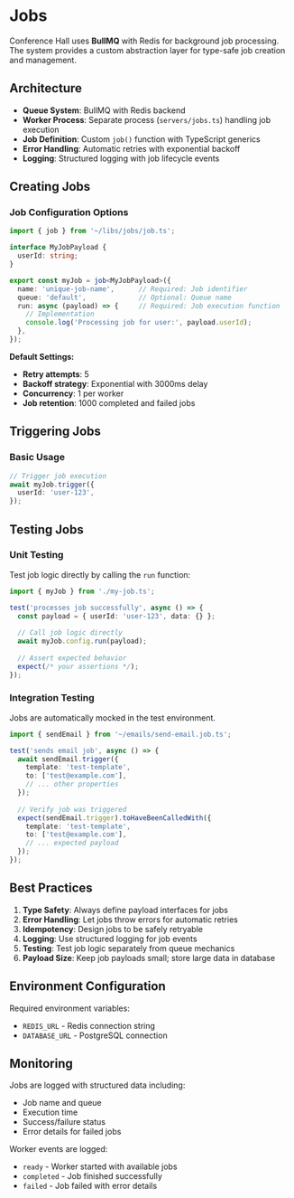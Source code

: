 # Jobs

Conference Hall uses **BullMQ** with Redis for background job processing. The system provides a custom abstraction layer for type-safe job creation and management.

## Architecture

- **Queue System**: BullMQ with Redis backend
- **Worker Process**: Separate process (`servers/jobs.ts`) handling job execution
- **Job Definition**: Custom `job()` function with TypeScript generics
- **Error Handling**: Automatic retries with exponential backoff
- **Logging**: Structured logging with job lifecycle events

## Creating Jobs

### Job Configuration Options

```ts
import { job } from '~/libs/jobs/job.ts';

interface MyJobPayload {
  userId: string;
}

export const myJob = job<MyJobPayload>({
  name: 'unique-job-name',      // Required: Job identifier
  queue: 'default',             // Optional: Queue name
  run: async (payload) => {     // Required: Job execution function
    // Implementation
    console.log('Processing job for user:', payload.userId);
  },
});
```

**Default Settings:**
- **Retry attempts**: 5
- **Backoff strategy**: Exponential with 3000ms delay
- **Concurrency**: 1 per worker
- **Job retention**: 1000 completed and failed jobs

## Triggering Jobs

### Basic Usage

```ts
// Trigger job execution
await myJob.trigger({
  userId: 'user-123',
});
```

## Testing Jobs

### Unit Testing

Test job logic directly by calling the `run` function:

```ts
import { myJob } from './my-job.ts';

test('processes job successfully', async () => {
  const payload = { userId: 'user-123', data: {} };
  
  // Call job logic directly
  await myJob.config.run(payload);
  
  // Assert expected behavior
  expect(/* your assertions */);
});
```

### Integration Testing

Jobs are automatically mocked in the test environment.

```ts
import { sendEmail } from '~/emails/send-email.job.ts';

test('sends email job', async () => {
  await sendEmail.trigger({
    template: 'test-template',
    to: ['test@example.com'],
    // ... other properties
  });
  
  // Verify job was triggered
  expect(sendEmail.trigger).toHaveBeenCalledWith({
    template: 'test-template',
    to: ['test@example.com'],
    // ... expected payload
  });
});
```

## Best Practices

1. **Type Safety**: Always define payload interfaces for jobs
2. **Error Handling**: Let jobs throw errors for automatic retries
3. **Idempotency**: Design jobs to be safely retryable
4. **Logging**: Use structured logging for job events
5. **Testing**: Test job logic separately from queue mechanics
6. **Payload Size**: Keep job payloads small; store large data in database

## Environment Configuration

Required environment variables:
- `REDIS_URL` - Redis connection string
- `DATABASE_URL` - PostgreSQL connection

## Monitoring

Jobs are logged with structured data including:
- Job name and queue
- Execution time
- Success/failure status
- Error details for failed jobs

Worker events are logged:
- `ready` - Worker started with available jobs
- `completed` - Job finished successfully
- `failed` - Job failed with error details